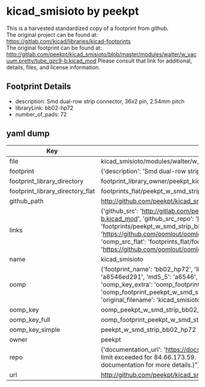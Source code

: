 # kicad_smisioto by peekpt  
This is a harvested standardized copy of a footprint from github.  
The original project can be found at:  
https://gitlab.com/kicad/libraries/kicad-footprints  
The original footprint can be found at:
http://gitlab.com/peekpt/kicad_smisioto/blob/master/modules/walter/w_vacuum.pretty/tube_gzc9-b.kicad_mod
Please consult that link for additional, details, files, and license information.  
## Footprint Details
* description: Smd dual-row strip connector, 36x2 pin, 2.54mm pitch  
* libraryLink: bb02-hp72  
* number_of_pads: 72  
## yaml dump  
| Key | Value |  
| --- | --- |  
| file | kicad_smisioto/modules/walter/w_smd_strip.pretty/bb02-hp72.kicad_mod |  
| footprint | {'description': 'Smd dual-row strip connector, 36x2 pin, 2.54mm pitch', 'libraryLink': 'bb02-hp72', 'number_of_pads': 72} |  
| footprint_library_directory | footprint_library_owner/peekpt_kicad_smisioto |  
| footprint_library_directory_flat | footprints_flat/peekpt_w_smd_strip_bb02_hp72/working |  
| github_path | http://github.com/peekpt/kicad_smisioto/blob/master/modules/walter/w_smd_strip.pretty/bb02-hp72.kicad_mod |  
| links | {'github_src': 'http://gitlab.com/peekpt/kicad_smisioto/blob/master/modules/walter/w_vacuum.pretty/tube_gzc9-b.kicad_mod', 'github_src_repo': 'https://gitlab.com/kicad/libraries/kicad-footprints', 'oomp_bot': 'footprints/peekpt_w_smd_strip_bb02_hp72/working', 'oomp_bot_github': 'https://github.com/oomlout/oomlout_oomp_footprint_bot/tree/main/footprints/peekpt_w_smd_strip_bb02_hp72/working', 'oomp_src_flat': 'footprints_flat/footprints_flat/peekpt_w_smd_strip_bb02_hp72/working', 'oomp_src_flat_github': 'https://github.com/oomlout/oomlout_oomp_footprint_src/tree/main/footprints_flat/peekpt_w_smd_strip_bb02_hp72/working'} |  
| name | kicad_smisioto |  
| oomp | {'footprint_name': 'bb02_hp72', 'library_name': 'w_smd_strip', 'md5': 'a6546ed29197a4416075460b01711b4d', 'md5_10': 'a6546ed291', 'md5_5': 'a6546', 'md5_6': 'a6546e', 'oomp_key': 'oomp_peekpt_w_smd_strip_bb02_hp72', 'oomp_key_extra': 'oomp_footprint_peekpt_w_smd_strip_bb02_hp72', 'oomp_key_full': 'oomp_footprint_peekpt_w_smd_strip_bb02_hp72_a6546e', 'oomp_key_simple': 'peekpt_w_smd_strip_bb02_hp72', 'original_filename': 'kicad_smisioto/modules/walter/w_smd_strip.pretty/bb02-hp72.kicad_mod', 'owner_name': 'peekpt'} |  
| oomp_key | oomp_peekpt_w_smd_strip_bb02_hp72 |  
| oomp_key_full | oomp_footprint_peekpt_w_smd_strip_bb02_hp72 |  
| oomp_key_simple | peekpt_w_smd_strip_bb02_hp72 |  
| owner | peekpt |  
| repo | {'documentation_url': 'https://docs.github.com/rest/overview/resources-in-the-rest-api#rate-limiting', 'message': "API rate limit exceeded for 84.66.173.59. (But here's the good news: Authenticated requests get a higher rate limit. Check out the documentation for more details.)"} |  
| url | http://github.com/peekpt/kicad_smisioto |  

